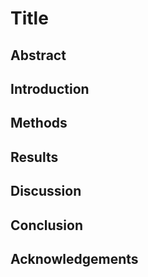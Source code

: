 # Title

## Abstract

## Introduction

## Methods

## Results

## Discussion

## Conclusion

## Acknowledgements
